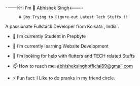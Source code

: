 ---->Hi  I'm 👋 Abhishek Singh<----

          A Boy Trying to Figure-out Latest Tech Stuffs !!

A passionate Fullstack Developer from  Kolkata , India .

- 🔭 I’m currently Student in Prepbyte
<!-- -  -->
- 🌱 I’m currently learning Website Development
<!-- - 👯 I’m looking to collaborate on  -->
- 🤔 I’m looking for help with flutters and TECH related Stuffs
<!-- - 💬 Ask me about ... -->
- 📫 How to reach me: abhisheksinghofficial89@gmail.com
<!-- - 😄 Pronouns: ... -->
- ⚡ Fun fact: I Like to do pranks in my friend circle.


